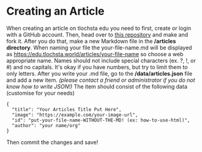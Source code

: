 # Creating an Article
When creating an article on tlochsta edu you need to first, create or login with a GitHub account. 
Then, head over to [this repository](https://github.com/TlochstaDev/edu.tlochsta.world) and make and fork it.
After you do that, make a new Markdown file in the **/articles directory**.
When naming your file the your-file-name.md will be displayed as https://edu.tlochsta.world/articles/your-file-name so choose a web appropriate name.
Names should not include special characters (ex. ?, !, or #) and no capitals. It's okay if you have numbers, but try to limit them to only letters.
After you write your .md file, go to the **/data/articles.json** file and add a new item.
*(please contact a friend or administrator if you do not know how to write JSON!)*
The item should consist of the following data (customise for your needs)
```
{
  "title": "Your Articles Title Put Here",
  "image": "https://example.com/your-image-url",
  "id": "put-your-file-name-WITHOUT-THE-MD! (ex: how-to-use-html)",
  "author": "your name/org"
}
```
Then commit the changes and save!
